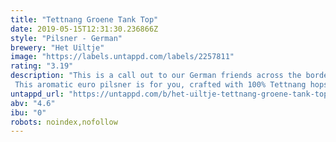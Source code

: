 ```yaml
---
title: "Tettnang Groene Tank Top"
date: 2019-05-15T12:31:30.236866Z
style: "Pilsner - German"
brewery: "Het Uiltje"
image: "https://labels.untappd.com/labels/2257811"
rating: "3.19"
description: "This is a call out to our German friends across the border, because we think that whole pilsner racket you've been running for the past 2.000 years is, well, totally cool. This aromatic euro pilsner is for you, crafted with 100% Tettnang hops! Southwest Germany's hop of choice, Tettnang Tank Top is a crisp, spicy pilsner for the easy-going Fritz. Think of this as the tank top totting teutonic cousin of our more serious-minded cascade green sweater. Same mindset, radically different taste. Infinitely more Angela Merkel than D. Trump, that's for sure."
untappd_url: "https://untappd.com/b/het-uiltje-tettnang-groene-tank-top/2257811"
abv: "4.6"
ibu: "0"
robots: noindex,nofollow
---
```

